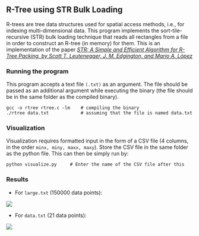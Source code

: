 ## R-Tree using STR Bulk Loading
R-trees are tree data structures used for spatial access methods, i.e., for indexing multi-dimensional data.
This program implements the sort-tile-recursive (STR) bulk loading technique that reads all rectangles from a file in order to construct an R-tree (in memory) for them. This is an implementation of the paper [*STR: A Simple and Efficient Algorithm for R-Tree Packing, by Scott T. Leutenegger, J. M. Edgington, and Mario A. López*](https://apps.dtic.mil/sti/pdfs/ADA324493.pdf)

### Running the program
This program accepts a text file `(.txt)` as an argument. The file should be passed as an additional argument while executing the binary (the file should be in the same folder as the compiled binary).

```
gcc -o rtree rtree.c -lm    # compiling the binary
./rtree data.txt            # assuming that the file is named data.txt
```
### Visualization
Visualization requires formatted input in the form of a CSV file (4 columns, in the order `minx, miny, maxx, maxy`). Store the CSV file in the same folder as the python file. This can then be simply run by:

```
python visualize.py     # Enter the name of the CSV file after this
```

### Results
* For `large.txt` (150000 data points):

![](https://github.com/greesee/r-tree/blob/master/results/Figure_1.png?raw=True)

* For `data.txt` (21 data points):

![](https://github.com/greesee/r-tree/blob/master/results/Figure_2.png?raw=True)

